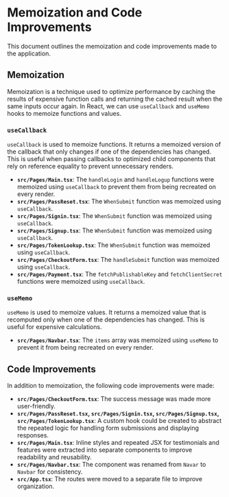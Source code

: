 # Memoization and Code Improvements

This document outlines the memoization and code improvements made to the application.

## Memoization

Memoization is a technique used to optimize performance by caching the results of expensive function calls and returning the cached result when the same inputs occur again. In React, we can use `useCallback` and `useMemo` hooks to memoize functions and values.

### `useCallback`

`useCallback` is used to memoize functions. It returns a memoized version of the callback that only changes if one of the dependencies has changed. This is useful when passing callbacks to optimized child components that rely on reference equality to prevent unnecessary renders.

- **`src/Pages/Main.tsx`**: The `handleLogin` and `handleLogup` functions were memoized using `useCallback` to prevent them from being recreated on every render.
- **`src/Pages/PassReset.tsx`**: The `WhenSubmit` function was memoized using `useCallback`.
- **`src/Pages/Signin.tsx`**: The `WhenSubmit` function was memoized using `useCallback`.
- **`src/Pages/Signup.tsx`**: The `WhenSubmit` function was memoized using `useCallback`.
- **`src/Pages/TokenLookup.tsx`**: The `WhenSubmit` function was memoized using `useCallback`.
- **`src/Pages/CheckoutForm.tsx`**: The `handleSubmit` function was memoized using `useCallback`.
- **`src/Pages/Payment.tsx`**: The `fetchPublishableKey` and `fetchClientSecret` functions were memoized using `useCallback`.

### `useMemo`

`useMemo` is used to memoize values. It returns a memoized value that is recomputed only when one of the dependencies has changed. This is useful for expensive calculations.

- **`src/Pages/Navbar.tsx`**: The `items` array was memoized using `useMemo` to prevent it from being recreated on every render.

## Code Improvements

In addition to memoization, the following code improvements were made:

- **`src/Pages/CheckoutForm.tsx`**: The success message was made more user-friendly.
- **`src/Pages/PassReset.tsx`, `src/Pages/Signin.tsx`, `src/Pages/Signup.tsx`, `src/Pages/TokenLookup.tsx`**: A custom hook could be created to abstract the repeated logic for handling form submissions and displaying responses.
- **`src/Pages/Main.tsx`**: Inline styles and repeated JSX for testimonials and features were extracted into separate components to improve readability and reusability.
- **`src/Pages/Navbar.tsx`**: The component was renamed from `Navar` to `Navbar` for consistency.
- **`src/App.tsx`**: The routes were moved to a separate file to improve organization.
